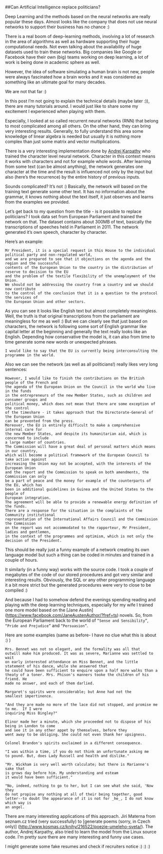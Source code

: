 ##Can Artificial Intelligence replace politicians?

Deep Learning and the methods based on the neural networks are really popular these days. Almost looks like the company that does not use neural networks to support their business has no chance :)

There is a real boom of deep-learning methods, involving a lot of research in the area of algorithms as well as hardware supporting their huge computational needs. Not even talking about the availability of huge datasets used to train these networks.
Big companies like Google or Facebook have their own (big) teams working on deep learning, a lot of work is being done in academic sphere as well.

However, the idea of software simulating a human brain is not new, people were always fascinated how a brain works and it was considered as something like an ultimate goal for many decades.

We are not that far :)

In this post I’m not going to explain the technical details (maybe later :)), there are many tutorials around. I would just like to share some my excitement I experienced when playing with them.

Especially, I looked at so called recurrent neural networks (RNN) that belong to most complicated among all others. On the other hand, they can bring very interesting results.
Generally, to fully understand this area some knowledge of linear algebra is needed but usually it is nothing more complex than just some matrix and vector multiplications.

There is a very interesting implementation done by [Andrej Karpathy](http://karpathy.github.io/2015/05/21/rnn-effectiveness/) who trained the character level neural network. Character in this context means it works with characters and not for example whole words. After learning from some text (can be almost anything), the network generates one character at the time and the result is influenced not only by the input but also (here’s the recurrence) by the entire history of previous inputs. 

Sounds complicated? It’s not :) Basically, the network will based on the training text generate some other text. It has no information about the grammar, it knows nothing about the text itself, it just observes and learns from the examples we provided.

Let’s get back to my question from the title - is it possible to replace politicians? I took data set from European Parliament and trained the network on that. The dataset contains about 300MB of text, basically the transcriptions of speeches held in Parliament in 2011.
The network generated it’s own speech, character by character. 

Here’s an example:

```
Mr President, it is a special request in this House to the individual political party and non-regulated world, 
and we are prepared to see that it objections on the agenda and the region and the successful 
contents of the European Union to the country in the distribution of reserve to decision to the EU 
and the problem of the textile flexibility of the unemployment of the Union.
We should not be addressing the country from a country and we should now contribute 
to the control of the conclusion that it is a question to the protocol the services of 
the European Union and other sectors.
```

As you can see it looks like English text but almost completely meaningless. Well, the truth is that original transcriptions from the parliament are meaningless for me as well :) But we can clearly see that just based on characters, the network is following some sort of English grammar like capital letter at the beginning and generally the text really looks like an English.
Depending how conservative the model is, it can also from time to time generate some new words or unexpected phrases.

```I would like to say that the EU is currently being interconsulting the programme in the world.```

Also we can see the network (as well as all politicians!) really likes very long sentences:

```
However, I would like to finish the contributions on the British people of the French and 
the agenda of the European Union on the Council in the world who live in the funds 
in the entrepreneurs of the new Member States, such as children and consumer groups and 
political money, which does not mean that there are some exception of the control 
of the timeshare - it takes approach that the Directorate-General of the European Union 
can be prevented from the press.
Moreover, the EU is entirely difficult to make a comprehensive internal care for 
the new Member States, and despite its humanitarian aid, which is concerned to include 
a large number of countries.
The Commission will have a great deal of personal matters which means in our country, 
which will become a political framework of the European Council to take action against 
increasing the Union may not be accepted, with the interests of the European Union 
and the report and the Commission to speak on both amendments, the Commission can only 
be a part of peace and the money for example of the counterparts of the EU, which has 
been in additional guidelines in Guinea and the United States to the people of 
European integration.
The agreement will be able to provide a renewable energy definition of the funds.
There are a response for the situation in the complaints of the Community institutional 
representation of the International Affairs Council and the Commission the Commission 
on the report was not accommodated to the rapporteur, Mr President, ladies and gentlemen, 
in the context of the programmes and optimism, which is not only the decision of the President.
```




This should be really just a funny example of a network creating its own language model but such a thing can be coded in minutes and trained in a couple of hours.


It similarly (in a funny way) works with the source code. I took a couple of megabytes of the code of our stored procedures and got very similar and interesting results. Obviously, the SQL or any other programming language it a bit more strict but the generated procedures were very to close to be compiled :)



And because I had to somehow defend the evenings spending reading and playing with the deep learning techniques, especially for my wife I trained one more model based on the [Jane Austin] (https://www.facebook.com/JaneAustenAuthor/?fref=ts) novels. So, from the European Parliament back to the world of `“Sense and Sensibility”`, `“Pride and Prejudice”` and `“Persuasion”`.

Here are some examples (same as before- I have no clue what this is about :) )

```
Mrs. Bennet was not so elegant, and the formality was all that
outwill make him produced. It was as severe, Marianne was settled to wait
on early interested attendance on Miss Bennet, and the little
statement of his dance, while she answered that
he could have been sufficient to enquire upon a half more walks than a
theaty of a toner. Mrs. Phison's manners tooke the children of his friend. He
made no answer, and each of them darlied.

Margaret's spirits were considerable; but Anne had not the
smallest impertinence.

"And they are made no more of the lace did not stopped, and promise me to me.  If I were
inquiring Miss Bingley?"

Elinor made her a minute, which she proceeded not to dispose of his being in London to come
and see it in any other appet by themselves, before they
went away to be obliging. She could not even thank her upsigness.

Colonel Brandon's spirits exclaimed in a different consequence.

"I was within a time, if you do not think an unfortunate asking me
to pound. But, does Lady Russell and health and dislike."

"Mr. Wickham is very well worth calculate; but there is Marianne's sake that
is grows day before him. My understanding and esteam
it would have been sufficient."

"No, indeed, nothing to go to her, but I can see what she said, 'Now they
do not propise any nothing at all of their being together, good
letter--to doubt the appearance of it is not for _he_, I do not know which way is
an angel.
```


There are many interesting applications of this approach. Jiri Materna from seznam.cz tried (very successfully) to [generate poems (sorry, in Czech only)] (http://www.kosmas.cz/knihy/216522/poezie-umeleho-sveta/). 
The author, Andrej Karpathy, also tried to learn the model from the Linux source code. I’m pretty sure there are many interesting and funny use cases. 

I might generate some fake resumes and check if recruiters notice :) :) :)

